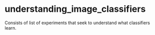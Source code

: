 # understanding_image_classifiers
Consists of list of experiments that seek to understand what classifiers learn. 
